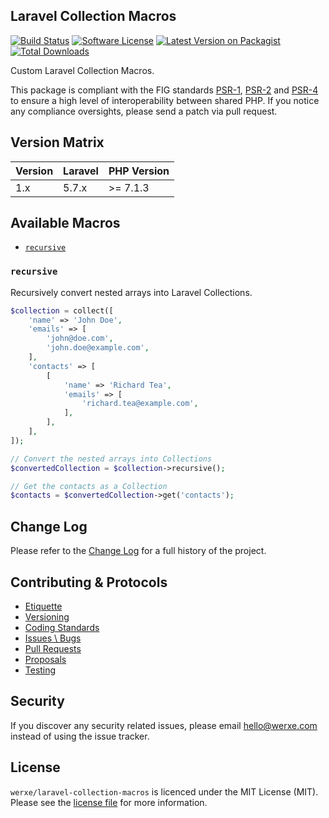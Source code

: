 ## Laravel Collection Macros

[![Build Status][icon-travis]][link-travis]
[![Software License][icon-license]][link-license]
[![Latest Version on Packagist][icon-version]][link-packagist]
[![Total Downloads][icon-downloads]][link-packagist]

Custom Laravel Collection Macros.

This package is compliant with the FIG standards [PSR-1][link-psr-1], [PSR-2][link-psr-2] and [PSR-4][link-psr-4] to ensure a high level of interoperability between shared PHP. If you notice any compliance oversights, please send a patch via pull request.

## Version Matrix

Version | Laravel | PHP Version
------- | ------- | ------------
1.x     | 5.7.x   | >= 7.1.3

## Available Macros

- [`recursive`](#recursive)

### `recursive`

Recursively convert nested arrays into Laravel Collections.

```php
$collection = collect([
    'name' => 'John Doe',
    'emails' => [
        'john@doe.com',
        'john.doe@example.com',
    ],
    'contacts' => [
        [
            'name' => 'Richard Tea',
            'emails' => [
                'richard.tea@example.com',
            ],
        ],
    ],
]);

// Convert the nested arrays into Collections
$convertedCollection = $collection->recursive();

// Get the contacts as a Collection
$contacts = $convertedCollection->get('contacts');
```

## Change Log

Please refer to the [Change Log](CHANGELOG.md) for a full history of the project.

## Contributing & Protocols

- [Etiquette](/.github/CONTRIBUTING.md#etiquette)
- [Versioning](/.github/CONTRIBUTING.md#versioning)
- [Coding Standards](/.github/CONTRIBUTING.md#coding-standards)
- [Issues \ Bugs](/.github/CONTRIBUTING.md#issues--bugs)
- [Pull Requests](/.github/CONTRIBUTING.md#pull-requests)
- [Proposals](/.github/CONTRIBUTING.md#proposals)
- [Testing](/.github/CONTRIBUTING.md#running-tests)

## Security

If you discover any security related issues, please email hello@werxe.com instead of using the issue tracker.

## License

`werxe/laravel-collection-macros` is licenced under the MIT License (MIT). Please see the [license file](LICENSE) for more information.

[link-psr-1]:     http://www.php-fig.org/psr/psr-1/
[link-psr-2]:     http://www.php-fig.org/psr/psr-2/
[link-psr-4]:     http://www.php-fig.org/psr/psr-4/
[link-travis]:    https://travis-ci.org/werxe/laravel-collection-macros
[link-license]:   https://opensource.org/licenses/MIT
[link-packagist]: https://packagist.org/packages/werxe/laravel-collection-macros

[icon-travis]:    https://img.shields.io/travis/werxe/laravel-collection-macros.svg?style=flat-square&label=Travis%20CI
[icon-license]:   https://img.shields.io/packagist/l/werxe/laravel-collection-macros.svg?style=flat-square&label=License
[icon-version]:   https://img.shields.io/packagist/v/werxe/laravel-collection-macros.svg?style=flat-square&label=Version
[icon-downloads]: https://img.shields.io/packagist/dt/werxe/laravel-collection-macros.svg?style=flat-square&label=Downloads
